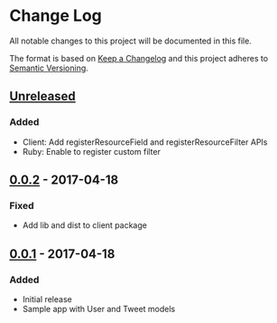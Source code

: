 # Change Log
All notable changes to this project will be documented in this file.

The format is based on [Keep a Changelog](http://keepachangelog.com/)
and this project adheres to [Semantic Versioning](http://semver.org/).

## [Unreleased]
### Added
- Client: Add registerResourceField and registerResourceFilter APIs
- Ruby: Enable to register custom filter

## [0.0.2] - 2017-04-18
### Fixed
- Add lib and dist to client package

## [0.0.1] - 2017-04-18
### Added
- Initial release
- Sample app with User and Tweet models

[Unreleased]: https://github.com/increments/circleci-coverage_reporter/compare/v0.0.2...HEAD
[0.0.2]: https://github.com/increments/circleci-coverage_reporter/compare/v0.0.1...v0.0.2
[0.0.1]: https://github.com/increments/circleci-coverage_reporter/compare/a3205a7...v0.0.1
